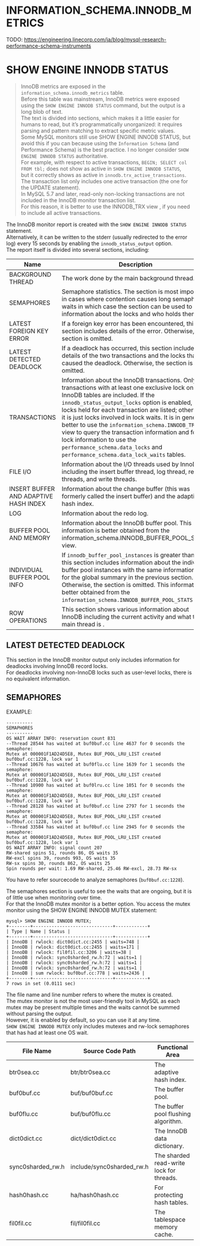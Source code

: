 # INFORMATION_SCHEMA.INNODB_METRICS

TODO: https://engineering.linecorp.com/ja/blog/mysql-research-performance-schema-instruments

# SHOW ENGINE INNODB STATUS

> InnoDB metrics are exposed in the `information_schema.innodb_metrics` table.  
> Before this table was mainstream, InnoDB metrics were exposed using the `SHOW ENGINE INNODB STATUS` command, but the output is a long blob of text.  
> The text is divided into sections, which makes it a little easier for humans to read, but it’s programmatically unorganized: it requires parsing and pattern matching to extract specific metric values.  
> Some MySQL monitors still use SHOW ENGINE INNODB STATUS, but avoid this if you can because using the `Information Schema` (and Performance Schema) is the best practice.
> I no longer consider `SHOW ENGINE INNODB STATUS` authoritative.  
> For example, with respect to active transactions, `BEGIN; SELECT col FROM tbl;` does not show as active in `SHOW ENGINE INNODB STATUS`,  
> but it correctly shows as active in `innodb.trx_active_transactions`.
> The transaction list only includes one active transaction (the one for the UPDATE statement).  
> In MySQL 5.7 and later, read-only non-locking transactions are not included in the InnoDB monitor transaction list.  
> For this reason, it is better to use the INNODB_TRX view , if you need to include all active transactions.

The InnoDB monitor report is created with the `SHOW ENGINE INNODB STATUS` statement.  
Alternatively, it can be written to the stderr (usually redirected to the error log) every 15 seconds by enabling the `innodb_status_output` option.  
The report itself is divided into several sections, including:

| Name                                  | Description                                                                                                                                                                                                                                                                                                                                                                                                                                                                                                               |
| ------------------------------------- | ------------------------------------------------------------------------------------------------------------------------------------------------------------------------------------------------------------------------------------------------------------------------------------------------------------------------------------------------------------------------------------------------------------------------------------------------------------------------------------------------------------------------- |
| BACKGROUND THREAD                     | The work done by the main background thread.                                                                                                                                                                                                                                                                                                                                                                                                                                                                              |
| SEMAPHORES                            | Semaphore statistics. The section is most important in cases where contention causes long semaphore waits in which case the section can be used to get information about the locks and who holds them.                                                                                                                                                                                                                                                                                                                    |
| LATEST FOREIGN KEY ERROR              | If a foreign key error has been encountered, this section includes details of the error. Otherwise, the section is omitted.                                                                                                                                                                                                                                                                                                                                                                                               |
| LATEST DETECTED DEADLOCK              | If a deadlock has occurred, this section includes details of the two transactions and the locks that caused the deadlock. Otherwise, the section is omitted.                                                                                                                                                                                                                                                                                                                                                              |
| TRANSACTIONS                          | Information about the InnoDB transactions. Only transactions with at least one exclusive lock on InnoDB tables are included. If the `innodb_status_output_locks` option is enabled, the locks held for each transaction are listed; otherwise, it is just locks involved in lock waits. It is in general better to use the `information_schema.INNODB_TRX` view to query the transaction information and for lock information to use the `performance_schema.data_locks` and `performance_schema.data_lock_waits` tables. |
| FILE I/O                              | Information about the I/O threads used by InnoDB including the insert buffer thread, log thread, read threads, and write threads.                                                                                                                                                                                                                                                                                                                                                                                         |
| INSERT BUFFER AND ADAPTIVE HASH INDEX | Information about the change buffer (this was formerly called the insert buffer) and the adaptive hash index.                                                                                                                                                                                                                                                                                                                                                                                                             |
| LOG                                   | Information about the redo log.                                                                                                                                                                                                                                                                                                                                                                                                                                                                                           |
| BUFFER POOL AND MEMORY                | Information about the InnoDB buffer pool. This information is better obtained from the information_schema.INNODB_BUFFER_POOL_STATS view.                                                                                                                                                                                                                                                                                                                                                                                  |
| INDIVIDUAL BUFFER POOL INFO           | If `innodb_buffer_pool_instances` is greater than 1, this section includes information about the individual buffer pool instances with the same information as for the global summary in the previous section. Otherwise, the section is omitted. This information is better obtained from the `information_schema.INNODB_BUFFER_POOL_STATS` view.                                                                                                                                                                        |
| ROW OPERATIONS                        | This section shows various information about InnoDB including the current activity and what the main thread is .                                                                                                                                                                                                                                                                                                                                                                                                          |

## LATEST DETECTED DEADLOCK

This section in the InnoDB monitor output only includes information for deadlocks involving InnoDB record locks.  
For deadlocks involving non-InnoDB locks such as user-level locks, there is no equivalent information.

## SEMAPHORES

EXAMPLE:

```
----------
SEMAPHORES
----------
OS WAIT ARRAY INFO: reservation count 831
--Thread 28544 has waited at buf0buf.cc line 4637 for 0 seconds the semaphore:
Mutex at 000001F1AD24D5E8, Mutex BUF_POOL_LRU_LIST created buf0buf.cc:1228, lock var 1
--Thread 10676 has waited at buf0flu.cc line 1639 for 1 seconds the semaphore:
Mutex at 000001F1AD24D5E8, Mutex BUF_POOL_LRU_LIST created buf0buf.cc:1228, lock var 1
--Thread 10900 has waited at buf0lru.cc line 1051 for 0 seconds the semaphore:
Mutex at 000001F1AD24D5E8, Mutex BUF_POOL_LRU_LIST created buf0buf.cc:1228, lock var 1
--Thread 28128 has waited at buf0buf.cc line 2797 for 1 seconds the semaphore:
Mutex at 000001F1AD24D5E8, Mutex BUF_POOL_LRU_LIST created buf0buf.cc:1228, lock var 1
--Thread 33584 has waited at buf0buf.cc line 2945 for 0 seconds the semaphore:
Mutex at 000001F1AD24D5E8, Mutex BUF_POOL_LRU_LIST created buf0buf.cc:1228, lock var 1
OS WAIT ARRAY INFO: signal count 207
RW-shared spins 51, rounds 86, OS waits 35
RW-excl spins 39, rounds 993, OS waits 35
RW-sx spins 30, rounds 862, OS waits 25
Spin rounds per wait: 1.69 RW-shared, 25.46 RW-excl, 28.73 RW-sx
```

You have to refer sourcecode to analyze semaphores (`buf0buf.cc:1228`).

The semaphores section is useful to see the waits that are ongoing, but it is of little use when monitoring over time.  
For that the InnoDB mutex monitor is a better option. You access the mutex monitor using the SHOW ENGINE INNODB MUTEX statement:

```
mysql> SHOW ENGINE INNODB MUTEX;
+--------+------------------------------+------------+
| Type | Name | Status |
+--------+------------------------------+------------+
| InnoDB | rwlock: dict0dict.cc:2455 | waits=748 |
| InnoDB | rwlock: dict0dict.cc:2455 | waits=171 |
| InnoDB | rwlock: fil0fil.cc:3206 | waits=38 |
| InnoDB | rwlock: sync0sharded_rw.h:72 | waits=1 |
| InnoDB | rwlock: sync0sharded_rw.h:72 | waits=1 |
| InnoDB | rwlock: sync0sharded_rw.h:72 | waits=1 |
| InnoDB | sum rwlock: buf0buf.cc:778 | waits=2436 |
+--------+------------------------------+------------+
7 rows in set (0.0111 sec)
```

The file name and line number refers to where the mutex is created.  
The mutex monitor is not the most user-friendly tool in MySQL as each mutex may be present multiple times and the waits cannot be summed without parsing the output.  
However, it is enabled by default, so you can use it at any time.  
`SHOW ENGINE INNODB MUTEX` only includes mutexes and rw-lock semaphores that has had at least one OS wait.

| File Name         | Source Code Path          | Functional Area                          |
| ----------------- | ------------------------- | ---------------------------------------- |
| btr0sea.cc        | btr/btr0sea.cc            | The adaptive hash index.                 |
| buf0buf.cc        | buf/buf0buf.cc            | The buffer pool.                         |
| buf0flu.cc        | buf/buf0flu.cc            | The buffer pool flushing algorithm.      |
| dict0dict.cc      | dict/dict0dict.cc         | The InnoDB data dictionary.              |
| sync0sharded_rw.h | include/sync0sharded_rw.h | The sharded read-write lock for threads. |
| hash0hash.cc      | ha/hash0hash.cc           | For protecting hash tables.              |
| fil0fil.cc        | fil/fil0fil.cc            | The tablespace memory cache.             |
